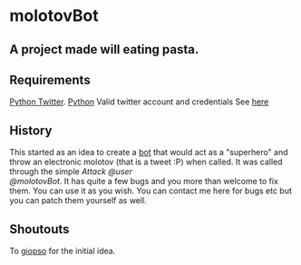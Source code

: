molotovBot
==========

A project made will eating pasta.
--------------------------------
Requirements
------------
[Python Twitter](https://github.com/bear/python-twitter).
[Python](http://www.python.org/)
Valid twitter account and credentials 
See [here](https://dev.twitter.com) 

History
-------
This started as an idea to create a [bot](https://twitter.com/MolotovBot) 
that would act as a "superhero" and throw an electronic molotov (that is 
a tweet :P) when called. It was called through the simple *Attack @user  
@molotovBot*. It has quite a few bugs and you more than welcome to fix them. 
You can use it as you wish. You can contact me here for bugs etc but you can 
patch them yourself as well.

Shoutouts
---------
To [giopso](https://twitter.com/giopso) for the initial idea.
